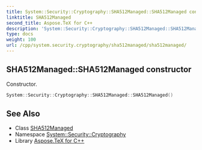 ```yaml
---
title: System::Security::Cryptography::SHA512Managed::SHA512Managed constructor
linktitle: SHA512Managed
second_title: Aspose.TeX for C++
description: 'System::Security::Cryptography::SHA512Managed::SHA512Managed constructor. Constructor in C++.'
type: docs
weight: 100
url: /cpp/system.security.cryptography/sha512managed/sha512managed/
---
```

## SHA512Managed::SHA512Managed constructor


Constructor.

```cpp
System::Security::Cryptography::SHA512Managed::SHA512Managed()
```

## See Also

* Class [SHA512Managed](../)
* Namespace [System::Security::Cryptography](../../)
* Library [Aspose.TeX for C++](../../../)
